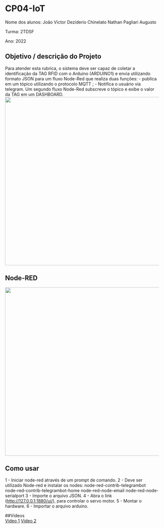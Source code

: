 # CP04-IoT

Nome dos alunos: João Victor Deziderio Chinelato
                 Nathan Pagliari Augusto

Turma: 2TDSF

Ano: 2022

## Objetivo / descrição do Projeto
Para atender esta rubrica, o sistema deve ser capaz de coletar a identificação da TAG RFID com o Arduino (ARDUINO1) e envia utilizando formato JSON para um fluxo Node-Red que realiza duas funções: - publica em um tópico utilizando o protocolo MQTT ; - Notifica o usuário via telegram. Um segundo fluxo Node-Red subscreve o tópico e exibe o valor da TAG em um DASHBOARD.
<img src="https://user-images.githubusercontent.com/30454929/188241495-cc50dc58-2030-494b-975c-ce88c6d1db50.png" width="550">


## Node-RED

<img src="https://user-images.githubusercontent.com/30454929/188241159-83f01384-144e-4ef7-aee9-90dd0a8c396e.JPG" width="550">


## Como usar 
1 - Iniciar node-red através de um prompt de comando.
2 - Deve ser utilizado Node-red e instalar os nodes:
      node-red-contrib-telegrambot
      node-red-contrib-telegrambot-home
      node-red-node-email
      node-red-node-serialport
3 - Importe o arquivo JSON.
4 - Abra o link (http://127.0.0.1:1880/ui/), para controlar o servo motor.
5 - Montar o hardware.
6 - Importar o arquivo arduino.
  
##Videos  
[Video 1](https://www.youtube.com/shorts/gDbCFbe4WN4)
[Video 2](https://www.youtube.com/watch?v=ypJAlW528sw)
